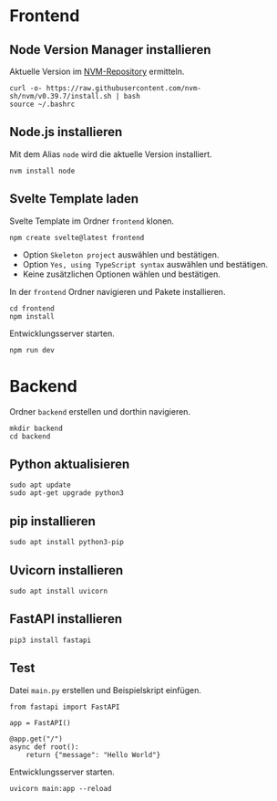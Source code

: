# Frontend

## Node Version Manager installieren
Aktuelle Version im [NVM-Repository](https://github.com/nvm-sh/nvm/blob/master/README.md#install--update-script) ermitteln.
```
curl -o- https://raw.githubusercontent.com/nvm-sh/nvm/v0.39.7/install.sh | bash
source ~/.bashrc
```

## Node.js installieren
Mit dem Alias `node` wird die aktuelle Version installiert.
```
nvm install node
```

## Svelte Template laden
Svelte Template im Ordner `frontend` klonen.
```
npm create svelte@latest frontend
```
- Option `Skeleton project` auswählen und bestätigen.
- Option `Yes, using TypeScript syntax` auswählen und bestätigen.
- Keine zusätzlichen Optionen wählen und bestätigen.

In der `frontend` Ordner navigieren und Pakete installieren.
```
cd frontend
npm install
```

Entwicklungsserver starten.
```
npm run dev
```

# Backend

Ordner `backend` erstellen und dorthin navigieren.
```
mkdir backend
cd backend
```

## Python aktualisieren
```
sudo apt update
sudo apt-get upgrade python3
```

## pip installieren
```
sudo apt install python3-pip
```

## Uvicorn installieren
```
sudo apt install uvicorn
```

## FastAPI installieren
```
pip3 install fastapi
```

## Test
Datei `main.py` erstellen und Beispielskript einfügen.
```
from fastapi import FastAPI

app = FastAPI()

@app.get("/")
async def root():
    return {"message": "Hello World"}
```

Entwicklungsserver starten.
```
uvicorn main:app --reload
```
